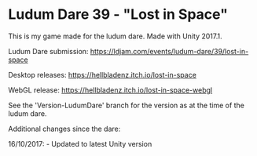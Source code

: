 # Ludum Dare 39 - "Lost in Space"

This is my game made for the ludum dare. Made with Unity 2017.1.

Ludum Dare submission: https://ldjam.com/events/ludum-dare/39/lost-in-space



Desktop releases: https://hellbladenz.itch.io/lost-in-space

WebGL release: https://hellbladenz.itch.io/lost-in-space-webgl


See the 'Version-LudumDare' branch for the version as at the time of the ludum dare.


Additional changes since the dare:

16/10/2017:
	- Updated to latest Unity version